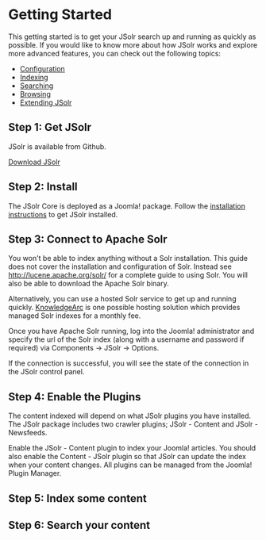 # Getting Started
This getting started is to get your JSolr search up and running as quickly as possible. If you would like to know more about how JSolr works and explore more advanced features, you can check out the following topics:
* [Configuration](configuration.md)
* [Indexing](indexing.md)
* [Searching](searching.md)
* [Browsing](browsing.md)
* [Extending JSolr](extending_jsolr.md)

## Step 1: Get JSolr
JSolr is available from Github.

[Download JSolr](https://github.com/knowledgearcdotorg/jsolr/releases/latest/)

## Step 2: Install
The JSolr Core is deployed as a Joomla! package. Follow the [installation instructions](installation.md) to get JSolr installed. 

## Step 3: Connect to Apache Solr
You won't be able to index anything without a Solr installation. This guide does not cover the installation and configuration of Solr. Instead see http://lucene.apache.org/solr/ for a complete guide to using Solr. You will also be able to download the Apache Solr binary.

Alternatively, you can use a hosted Solr service to get up and running quickly. [KnowledgeArc](http://knowledgearc.com) is one possible hosting solution which provides managed Solr indexes for a monthly fee.

Once you have Apache Solr running, log into the Joomla! administrator and specify the url of the Solr index (along with a username and password if required) via Components -> JSolr -> Options.

If the connection is successful, you will see the state of the connection in the JSolr control panel.

## Step 4: Enable the Plugins
The content indexed will depend on what JSolr plugins you have installed. The JSolr package includes two crawler plugins; JSolr - Content and JSolr - Newsfeeds. 

Enable the JSolr - Content plugin to index your Joomla! articles. You should also enable the Content - JSolr plugin so that JSolr can update the index when your content changes. All plugins can be managed from the Joomla! Plugin Manager.

## Step 5: Index some content

## Step 6: Search your content


